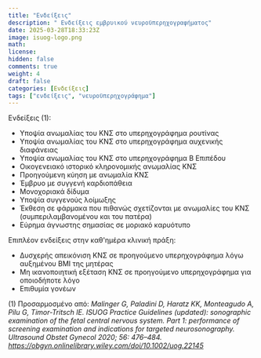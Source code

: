 ```yaml
---
title: "Ενδείξεις"
description: " Ενδείξεις εμβρυικού νευροϋπερηχογραφήματος"
date: 2025-03-28T18:33:23Z
image: isuog-logo.png
math: 
license: 
hidden: false
comments: true
weight: 4
draft: false
categories: [Ενδείξεις]
tags: ["ενδείξεις", "νευροϋπερηχογράφημα"]
---
```


Ενδείξεις (1):

- Υποψία ανωμαλίας του ΚΝΣ στο υπερηχογράφημα ρουτίνας
- Υποψία ανωμαλίας του ΚΝΣ στο υπερηχογράφημα αυχενικής διαφάνειας
- Υποψία ανωμαλίας του ΚΝΣ στο υπερηχογράφημα Β Επιπέδου
- Οικογενειακό ιστορικό κληρονομικής ανωμαλίας ΚΝΣ
- Προηγούμενη κύηση με ανωμαλία ΚΝΣ
- Έμβρυο με συγγενή καρδιοπάθεια
- Μονοχοριακά δίδυμα
- Υποψία συγγενούς λοίμωξης
- Έκθεση σε φάρμακα που πιθανώς σχετίζονται με ανωμαλίες του ΚΝΣ (συμπεριλαμβανομένου και του πατέρα)
- Εύρημα άγνωστης σημασίας σε μοριακό καρυότυπο

Επιπλέον ενδείξεις στην καθ'ημέρα κλινική πράξη:

- Δυσχερής απεικόνιση ΚΝΣ σε προηγούμενο υπερηχογράφημα λόγω αυξημένου ΒΜΙ της μητέρας
- Μη ικανοποιητική εξέταση ΚΝΣ σε προηγούμενο υπερηχογράφημα για οποιοδήποτε λόγο
- Επιθυμία γονέων

(1) Προσαρμοσμένο από: 
*Malinger G, Paladini D, Haratz KK, Monteagudo A, Pilu G, Timor-Tritsch IE.
ISUOG Practice Guidelines (updated): sonographic examination of the fetal central nervous system. Part 1: performance of screening examination and indications for targeted neurosonography. Ultrasound Obstet Gynecol 2020; 56: 476–484. https://obgyn.onlinelibrary.wiley.com/doi/10.1002/uog.22145*